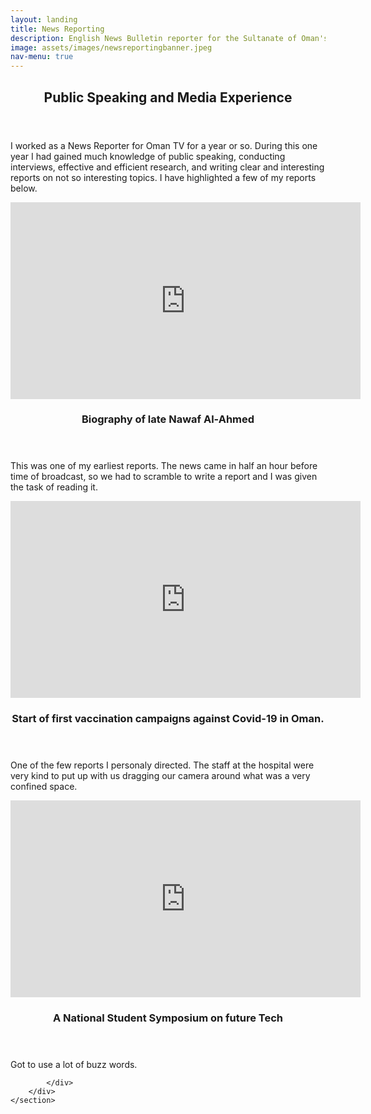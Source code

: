 ```yaml
---
layout: landing
title: News Reporting
description: English News Bulletin reporter for the Sultanate of Oman's Television
image: assets/images/newsreportingbanner.jpeg
nav-menu: true
---
```


<!-- Main -->
<div id="main">

<!-- One -->
<section id="one">
	<div class="inner">
		<header class="major">
			<h2>Public Speaking and Media Experience</h2>
		</header>
		<p>I worked as a News Reporter for Oman TV for a year or so. During this one year I had gained much knowledge of public speaking, conducting interviews, effective and efficient research, and writing clear and interesting reports on not so interesting topics. I have highlighted a few of my reports below.</p>
	</div>
</section>

<!-- Two -->
<section id="two" class="spotlights">
	<section>
	<div class="vidoe-container"><iframe width="560" height="315" src="https://www.youtube-nocookie.com/embed/p0JrJ4iMDnA" title="YouTube video player" frameborder="0" allow="accelerometer; autoplay; clipboard-write; encrypted-media; gyroscope; picture-in-picture" allowfullscreen></iframe></div>
		<div class="content">
			<div class="inner">
				<header class="major">
					<h3>Biography of late Nawaf Al-Ahmed</h3>
				</header>
				<p>This was one of my earliest reports. The news came in half an hour before time of broadcast, so we had to scramble to write a report and I was given the task of reading it.</p>
			</div>
		</div>
	</section>
	<section>
<div class="vidoe-container"><iframe width="560" height="315"  src="https://www.youtube-nocookie.com/embed/A7t0NsaNFo0" title="YouTube video player" frameborder="0" allow="accelerometer; autoplay; clipboard-write; encrypted-media; gyroscope; picture-in-picture" allowfullscreen></iframe></div>
		<div class="content">
			<div class="inner">
				<header class="major">
					<h3>Start of first vaccination campaigns against Covid-19 in Oman.</h3>
				</header>
				<p>One of the few reports I personaly directed. The staff at the hospital were very kind to put up with us dragging our camera around what was a very confined space.</p>
			</div>
		</div>
	</section>
	<section>
<div class="vidoe-container"><iframe width="560" height="315"src="https://www.youtube-nocookie.com/embed/XQ3DtF09J5k" title="YouTube video player" frameborder="0" allow="accelerometer; autoplay; clipboard-write; encrypted-media; gyroscope; picture-in-picture" allowfullscreen></iframe></div>
		<div class="content">
			<div class="inner">
				<header class="major">
					<h3>A National Student Symposium on future Tech</h3>
				</header>
				<p>Got to use a lot of buzz words.</p>

			</div>
		</div>
	</section>
</section>



</div>
